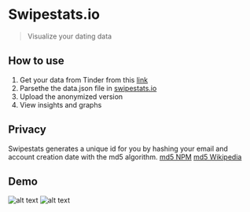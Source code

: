 # Swipestats.io

> Visualize your dating data

## How to use

1. Get your data from Tinder from this [link](https://account.gotinder.com/request-data)
2. Parsethe the data.json file in [swipestats.io](https://swipestats.io)
3. Upload the anonymized version
4. View insights and graphs

## Privacy

Swipestats generates a unique id for you by hashing your email and account creation date with the md5 algorithm.
[md5 NPM](https://www.npmjs.com/package/md5)
[md5 Wikipedia](https://en.wikipedia.org/wiki/MD5)

## Demo

![alt text](https://raw.githubusercontent.com/kristianeboe/swipestats.io/readMeAssets/swipeStatsInsights.png)
![alt text](https://raw.githubusercontent.com/kristianeboe/swipestats.io/readMeAssets/swipeStatsUpload.png)
